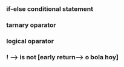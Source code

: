 ###  if-else conditional statement
### tarnary oparator
### logical oparator
### ! --> is not [early return--> o bola hoy]